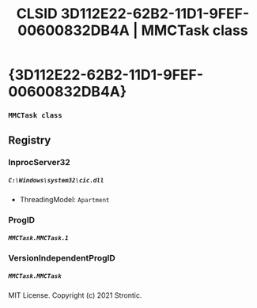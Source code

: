 ﻿---
title: "CLSID 3D112E22-62B2-11D1-9FEF-00600832DB4A | MMCTask class"
excerpt: What is COM-Object CLSID 3D112E22-62B2-11D1-9FEF-00600832DB4A?
---

# {3D112E22-62B2-11D1-9FEF-00600832DB4A}

### `MMCTask class`

## Registry


### InprocServer32

##### `C:\Windows\system32\cic.dll`
* ThreadingModel: `Apartment`

### ProgID

##### `MMCTask.MMCTask.1`

### VersionIndependentProgID

##### `MMCTask.MMCTask`

MIT License. Copyright (c) 2021 Strontic.



